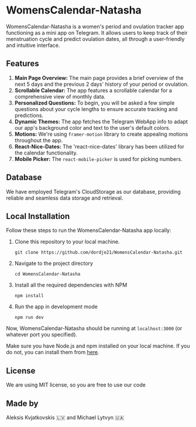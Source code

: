  # WomensCalendar-Natasha

WomensCalendar-Natasha is a women's period and ovulation tracker app functioning as a mini app on Telegram. It allows users to keep track of their menstruation cycle and predict ovulation dates, all through a user-friendly and intuitive interface.

## Features

1. **Main Page Overview:** The main page provides a brief overview of the next 5 days and the previous 2 days' history of your period or ovulation.
2. **Scrollable Calendar:** The app features a scrollable calendar for a comprehensive view of monthly data.
3. **Personalized Questions:** To begin, you will be asked a few simple questions about your cycle lengths to ensure accurate tracking and predictions.
4. **Dynamic Themes:** The app fetches the Telegram WebApp info to adapt our app's background color and text to the user's default colors.
5. **Motions:** We're using `framer-motion` library to create appealing motions throughout the app.
6. **React-Nice-Dates:** The 'react-nice-dates' library has been utilized for the calendar functionality.
7. **Mobile Picker:** The `react-mobile-picker` is used for picking numbers.

## Database

We have employed Telegram's CloudStorage as our database, providing reliable and seamless data storage and retrieval.

## Local Installation 

Follow these steps to run the WomensCalendar-Natasha app locally:

1. Clone this repository to your local machine.
    ```
    git clone https://github.com/dordje21/WomensCalendar-Natasha.git   
    ```
    
2. Navigate to the project directory
    ```
    cd WomensCalendar-Natasha
    ```

3. Install all the required dependencies with NPM
    ```
    npm install
    ```

4. Run the app in development mode
    ```
    npm run dev
    ```

Now, WomensCalendar-Natasha should be running at `localhost:3000` (or whatever port you specified).

Make sure you have Node.js and npm installed on your local machine. If you do not, you can install them from [here](https://nodejs.org/).


## License

We are using MIT license, so you are free to use our code

## Made by
Aleksis Kvjatkovskis 🇱🇻 and 
Michael Lytvyn 🇺🇦
